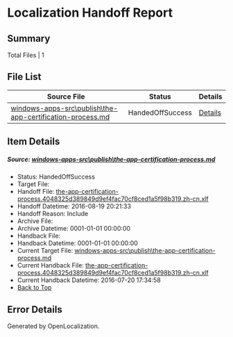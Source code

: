 # <a name='report-top'></a> Localization Handoff Report

## Summary
 Total Files | 1

## File List
 Source File | Status | Details 
 ----------- | ------ | ------- 
 [windows-apps-src\publish\the-app-certification-process.md](https://github.com/Microsoft/windows-apps/blob/865d71374cf7d678804ce16548edd819faafed33/windows-apps-src/publish/the-app-certification-process.md) | HandedOffSuccess | [Details](#07b3631ccc875222b8d2ea30a2b69e2995a09e235048)

## Item Details
##### <a name='07b3631ccc875222b8d2ea30a2b69e2995a09e235048'></a> Source: [windows-apps-src\publish\the-app-certification-process.md](https://github.com/Microsoft/windows-apps/blob/865d71374cf7d678804ce16548edd819faafed33/windows-apps-src/publish/the-app-certification-process.md)
* Status: HandedOffSuccess
* Target File: 
* Handoff File: [the-app-certification-process.4048325d389849d9ef4fac70cf8ced1a5f98b319.zh-cn.xlf](https://github.com/Microsoft/WDG.handoff/blob/2e5c12cecfbc6e55782875f9208e47aece76164f/ol-handoff/Microsoft/windows-apps.zh-cn/master/the-app-certification-process.4048325d389849d9ef4fac70cf8ced1a5f98b319.zh-cn.xlf)
* Handoff Datetime: 2016-08-19 20:21:33
* Handoff Reason: Include
* Archive File: 
* Archive Datetime: 0001-01-01 00:00:00
* Handback File: 
* Handback Datetime: 0001-01-01 00:00:00
* Current Target File: [windows-apps-src\publish\the-app-certification-process.md](https://github.com/Microsoft/windows-apps.zh-cn/blob/32ed88f8e6b89946bfa394c621c09bde4565e407/windows-apps-src/publish/the-app-certification-process.md)
* Current Handback File: [the-app-certification-process.4048325d389849d9ef4fac70cf8ced1a5f98b319.zh-cn.xlf](https://github.com/Microsoft/WDG.handback/blob/7f934e6edca1ecf88a8bb5c9968f789c84e1b237/ol-handback/Microsoft/windows-apps.zh-cn/master/the-app-certification-process.4048325d389849d9ef4fac70cf8ced1a5f98b319.zh-cn.xlf)
* Current Handback Datetime: 2016-07-20 17:34:58
* [Back to Top](#report-top)


## Error Details

Generated by OpenLocalization.
